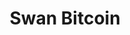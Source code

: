 ---
layout: reviewCustodian
title: "Swan Bitcoin"
platformReview:
  type: custodians
  appId: swan
icon: swanbitcoin.png

custodian:
  crunchbaseUrl: "https://www.crunchbase.com/organization/swan-bitcoin"
  leadership:
    jurisdiction: 🇺🇸 "United States"
    yearsInBusiness: "4"
    ceo:
      name: "Cory Klippsten"
      position: "CEO"
      tenure: "2019-present"
      nationality: "American"
      photo: "/images/wIcons/custodians/leadership/swanbitcoin-cory-klippsten.png"
      social:
        twitter: "https://twitter.com/coryklippsten"
        linkedin: "https://www.linkedin.com/in/coryklippsten"
    team:
      - name: "Cory Klippsten"
        role: "CEO"
      - name: "Yan Pritzker"
        role: "CTO"
      - name: "Brandon Quittem"
        role: "Head of Marketing"
    teamSource: "https://www.swanbitcoin.com/about"

  androidApp:
    name: "Swan Bitcoin: Buy & Invest Bitcoin"
    url: "/android/com.swanbitcoin.android"

  iphoneApp:
    name: "Swan Bitcoin: Buy & Invest"
    url: "/iphone/com.swanbitcoin.app"
  
  webApp:
    name: "Swan Bitcoin"
    url: "https://www.swanbitcoin.com"
    icon: "fas fa-globe"

  hotColdDesign:
    status: "published"
    lastUpdated: 2023-12-01
    details: "Swan Bitcoin uses cold storage custody solutions through Prime Trust for retail customers and Fidelity Digital Assets for institutional clients."
    documentation_url: "https://help.swanbitcoin.com/hc/en-us"
    analysis: "Swan emphasizes security through established institutional custody providers rather than managing custody infrastructure directly."
    supporting_urls:
      - "https://www.swanbitcoin.com/security"

  bitcoinFocus:
    status: "bitcoin-only"
    tradableAssets: "1"
    tradingPairs: "2"
    custodyAssets: "1"
    CompleteList: "https://www.swanbitcoin.com/bitcoin"

  proofOfReserves:
    status: "third-party custody"
    details: "Swan utilizes third-party qualified custodians Prime Trust and Fidelity Digital Assets"
    auditFrequency: 
    lastAudit:  
    developmentStatus: 
    developmentUrl: 

  operations:
    users: 
    cryptographicProof:
      btcAmount: 
      totalAssets: 
      lastUpdated: 
      source: 
      sourceUrl: 
      valid: false

    thirdPartyAudit:
      btcAmount: 
      totalAssets: 
      lastUpdated: 
      source: 
      sourceUrl: 
      valid: false

    selfReported:
      btcAmount: 
      totalAssets: 
      lastUpdated: 
      source: 
      sourceUrl: 
      valid: false

  trackRecord:
    history: "No major security incidents reported since inception"
    incidentHistory: []
    sourceIncidents: 
    lastIncident: 
    insuranceCoverage: "FDIC insurance on USD deposits, custody insurance through Prime Trust and Fidelity"
    insuranceTermsUrl: "https://www.swanbitcoin.com/legal"

  businessModel:
    type: "Bitcoin Investment Platform"
    services:
      - name: "Bitcoin Purchase"
        url: "https://www.swanbitcoin.com/buy-bitcoin"
      - name: "Automatic Savings"
        url: "https://www.swanbitcoin.com/savings"
      - name: "Private Client Services"
        url: "https://www.swanbitcoin.com/private-client"
      - name: "IRA Services"
        url: "https://www.swanbitcoin.com/ira"
      - name: "Mining"
        url: "https://www.swanbitcoin.com/mining"
    revenueStreams:
      - type: "Transaction Fees"
        details: "Fee per bitcoin purchase"
      - type: "Private Client Services"
        details: "Fees for high-net-worth services"

  riskAssessment:
    derivatives: false
    derivativesList: []
    memecoins: false
    memecoinList: []
    gambling: false

  bitcoinContribution:
    fossDevelopment: true
    research: true
    protocolSupport: true
    research_url: "https://www.swanbitcoin.com/bitcoin-resources"
    contributions:
      - name: "Swan Signal"
        url: "https://www.swanbitcoin.com/signal"
      - name: "Swan Private Research"
        url: "https://www.swanbitcoin.com/private"
      - name: "Bitcoin Educational Content"
        url: "https://www.swanbitcoin.com/learn"
  
  userAccess:
    kycRequired: true
    kycLevel: "Full"
    withdrawalLimits:
      status: "tiered"
      documentation_url: "https://help.swanbitcoin.com"

  security:
    features:
      - "2FA"
      - "Whitelisted Withdrawal Addresses"
      - "Email Confirmations"
    customInfrastructure: false
    details: "Swan Bitcoin relies on established custodians for security infrastructure while maintaining strong platform security measures."

  osint:
    summary: Recent developments and community discussions about Swan Bitcoin's operations and services.
    entries:
      - information: Swan Bitcoin Acknowledges Exposure to Prime Trust Bankruptcy in Court Filing
        date: 2024-02-07
        source: Udi Wertheimer on X
        source_url: https://x.com/udiWertheimer/status/1889427267765543377
        corroborating_source: In re Prime Core Technologies., et al. Case No. 23-11161
        corroborating_source_url: https://archive.is/w7ePl
        refutation: This is a misreading of the filing. Swan is fighting a potentially bad precedent being set in courts for trust company bankruptcy. Swan had a small amount of funds held back relating to a reserve account that did not affect clients. All clients are whole and have custody with Bakkt, BitGo, or Equity Trust. Swan does not hold and has not ever held client funds. Most Bitcoin purchased using Swan has been withdrawn to self custody.
        refutation_source_url: https://x.com/SwanBitcoin/status/1889445388437840148
        comment: This development raises concerns about customer funds and Swan's custody arrangements
      - information: Swan Bitcoin acquires Specter Solutions, expanding their self-custody hardware and software offerings
        date: 2023-06-20
        source: Bitcoin Magazine
        source_url: https://bitcoinmagazine.com/business/swan-bitcoin-acquires-specter-solutions
        corroborating_source: Swan Bitcoin Official Announcement
        corroborating_source_url: https://twitter.com/SwanBitcoin/status/1671234567890
        refutation: 
        refutation_source_url: 
        comment: This acquisition strengthens Swan's position in the self-custody solutions market
---